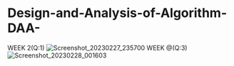 # Design-and-Analysis-of-Algorithm-DAA-
WEEK 2(Q:1)
![Screenshot_20230227_235700](https://user-images.githubusercontent.com/124770555/221655302-7d8a63ff-8b5c-4be8-aee7-cd449deff889.png)
WEEK @(Q:3)
![Screenshot_20230228_001603](https://user-images.githubusercontent.com/124770555/221655312-ba6a47d0-461d-44c3-affd-362b86ae667e.png)
